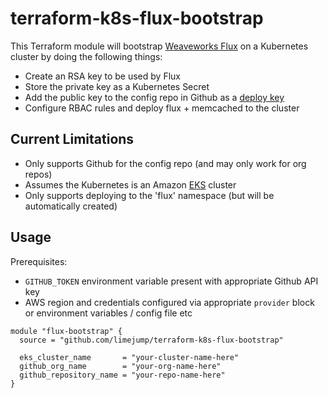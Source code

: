 # terraform-k8s-flux-bootstrap

This Terraform module will bootstrap [Weaveworks Flux][1] on a Kubernetes
cluster by doing the following things:

- Create an RSA key to be used by Flux
- Store the private key as a Kubernetes Secret
- Add the public key to the config repo in Github as a [deploy key][2]
- Configure RBAC rules and deploy flux + memcached to the cluster


## Current Limitations

- Only supports Github for the config repo (and may only work for org repos)
- Assumes the Kubernetes is an Amazon [EKS][3] cluster
- Only supports deploying to the 'flux' namespace (but will be
    automatically created)


## Usage

Prerequisites:

- `GITHUB_TOKEN` environment variable present with appropriate Github API key
- AWS region and credentials configured via appropriate `provider` block or
    environment variables / config file etc

```hcl
module "flux-bootstrap" {
  source = "github.com/limejump/terraform-k8s-flux-bootstrap"

  eks_cluster_name       = "your-cluster-name-here"
  github_org_name        = "your-org-name-here"
  github_repository_name = "your-repo-name-here"
}
```


[1]: https://github.com/weaveworks/flux/
[2]: https://developer.github.com/v3/guides/managing-deploy-keys/#deploy-keys
[3]: https://aws.amazon.com/eks/
